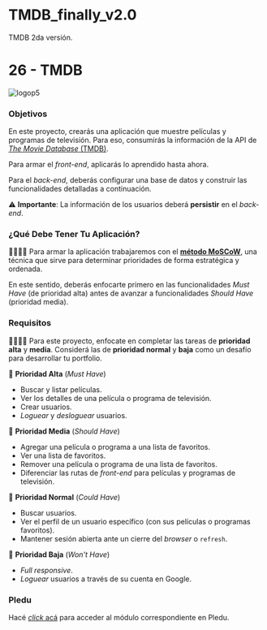 # TMDB_finally_v2.0
TMDB 2da versión.
# 26 - TMDB

![logop5](https://p5-hall-of-fame.s3.amazonaws.com/p5logo.png)

### Objetivos

En este proyecto, crearás una aplicación que muestre películas y programas de televisión. Para eso, consumirás la información de la API de [_The Movie Database_ (TMDB)](https://www.themoviedb.org/).

Para armar el _front-end_, aplicarás lo aprendido hasta ahora.

Para el _back-end_, deberás configurar una base de datos y construir las funcionalidades detalladas a continuación.

⚠️ **Importante**: La información de los usuarios deberá **persistir** en el _back-end_.

### ¿Qué Debe Tener Tu Aplicación?

👩‍🏫👨‍🏫 Para armar la aplicación trabajaremos con el [**método MoSCoW**](https://www.itdo.com/blog/moscow-que-es-y-como-priorizar-en-el-desarrollo-de-tu-aplicacion/), una técnica que sirve para determinar prioridades de forma estratégica y ordenada.

En este sentido, deberás enfocarte primero en las funcionalidades _Must Have_ (de prioridad alta) antes de avanzar a funcionalidades _Should Have_ (prioridad media).

### Requisitos

👩‍🏫👨‍🏫 Para este proyecto, enfocate en completar las tareas de **prioridad alta** y **media**. Considerá las de **prioridad normal** y **baja** como un desafío para desarrollar tu portfolio.

📕 **Prioridad Alta** (_Must Have_)

- Buscar y listar películas.
- Ver los detalles de una película o programa de televisión.
- Crear usuarios.
- _Loguear_ y _desloguear_ usuarios.

📘 **Prioridad Media** (_Should Have_)

- Agregar una película o programa a una lista de favoritos.
- Ver una lista de favoritos.
- Remover una película o programa de una lista de favoritos.
- Diferenciar las rutas de _front-end_ para películas y programas de televisión.

📗 **Prioridad Normal** (_Could Have_)

- Buscar usuarios.
- Ver el perfil de un usuario específico (con sus películas o programas favoritos).
- Mantener sesión abierta ante un cierre del _browser_ o `refresh`.

📓 **Prioridad Baja** (_Won't Have_)

- _Full responsive_.
- _Loguear_ usuarios a través de su cuenta en Google.

### Pledu

Hacé [_click_ acá](https://pledu.plataforma5.la/bootcamp/omdb/solo%20week-581874b7) para acceder al módulo correspondiente en Pledu.
